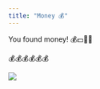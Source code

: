 ```yaml
---
title: "Money 💰"
---
```


You found money! 💰💵💸🤑

💰💰💰💰💰💰


![](https://img.shields.io/static/v1?label=CLUE:&message=OSINC&color=9fc&style=for-the-badge)

